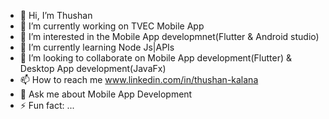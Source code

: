 - 👋 Hi, I’m Thushan
- 🔭 I’m currently working on TVEC Mobile App
- 👀 I’m interested in the Mobile App developmnet(Flutter & Android studio)
- 🌱 I’m currently learning Node Js|APIs
- 💞️ I’m looking to collaborate on Mobile App development(Flutter) & Desktop App development(JavaFx)
- 📫 How to reach me www.linkedin.com/in/thushan-kalana
- 💬 Ask me about Mobile App Development
- ⚡ Fun fact: ...

<!---
ThushaAndroid/ThushaAndroid is a ✨ special ✨ repository because its `README.md` (this file) appears on your GitHub profile.
You can click the Preview link to take a look at your changes.
--->
